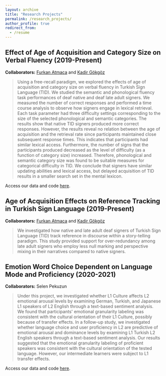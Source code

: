 ```yaml
---
layout: archive
title: "Research Projects"
permalink: /research_projects/
author_profile: true
redirect_from:
  - /resume
---
```


## Effect of Age of Acquisition and Category Size on Verbal Fluency (2019-Present)

**Collaborators:** [Furkan Atmaca](http://orcid.org/0000-0003-4248-7059) and [Kadir G&ouml;kg&ouml;z](https://orcid.org/0000-0003-2777-7656)

> Using a free-recall paradigm, we explored the effects of age of acquisition and category size on verbal fluency in Turkish Sign Language (TID). We studied the semantic and phonological fluency task performances of deaf native and deaf late adult signers. We measured the number of correct responses and performed a time course analysis to observe how signers engage in lexical retrieval. Each task parameter had three difficulty settings corresponding to the size of the selected phonological and semantic categories. The results show that native TID signers produced more correct responses. However, the results reveal no relation between the age of acquisition and the retrieval rate since participants maintained close subsequent response times. This indicates that participants had similar lexical access. Furthermore, the number of signs that the participants produced decreased as the level of difficulty (as a function of category size) increased. Therefore, phonological and semantic category size was found to be suitable measures for categorical difficulty in TID. We conclude that signers have similar updating abilities and lexical access, but delayed acquisition of TID results in a smaller search set in the mental lexicon.

Access our data and code [here](https://github.com/kelesonur/bounsignlab-verbalfluency).

## Age of Acquisition Effects on Reference Tracking in Turkish Sign Language (2019-Present)

**Collaborators:** [Furkan Atmaca](http://orcid.org/0000-0003-4248-7059) and [Kadir G&ouml;kg&ouml;z](https://orcid.org/0000-0003-2777-7656)

> We investigated how native and late adult deaf signers of Turkish Sign Language (TID) track reference in discourse within a story-telling paradigm. This study provided support for over-redundancy among late adult signers who employ less null marking and perspective mixing in their narratives compared to native signers.

## Emotion Word Choice Dependent on Language Mode and Proficiency (2020-2021)

**Collaborators:** Selen Pekuzun

> Under this project, we investigated whether L1 Culture affects L2 emotional arousal levels by examining German, Turkish, and Japanese L1 speakers of L2 English through a text-based sentiment analysis. We found that participants' emotional granularity labeling was consistent with the cultural orientation of their L1 Culture, possibly because of transfer effects. In a follow-up study, we investigated whether language choice and user proficiency in L2 are predictive of emotional arousal and dominance levels by examining L1 Turkish L2 English speakers through a text-based sentiment analysis. Our results suggested that the emotional granularity labeling of proficient speakers was consistent with the cultural orientation of the tested language. However, our intermediate learners were subject to L1 transfer effects.

Access our data and code [here](https://github.com/kelesonur/emotion_word_choice).
